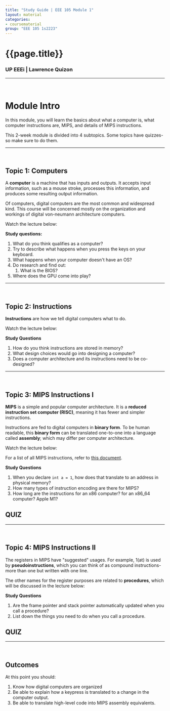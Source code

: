 ```yaml
---
title: "Study Guide | EEE 105 Module 1"
layout: material
categories:
- coursematerial
group: "EEE 105 1s2223"
---
```


# {{page.title}}

### UP EEEi | Lawrence Quizon

<hr><br>

# Module Intro 

In this module, you will learn the basics about what a computer is, what computer instructions are, MIPS, and details of MIPS instructions.

This 2-week module is divided into 4 subtopics. Some topics have quizzes- so make sure to do them.

<hr><br>

## Topic 1: Computers

A **computer** is a machine that has inputs and outputs. It accepts input information, such as a mouse stroke, processes this information, and produces some resulting output information.

Of computers, digital computers are the most common and widespread kind. This course will be concerned mostly on the organization and workings of digital von-neumann architecture computers.

Watch the lecture below:

<!-- iframe here -->

**Study questions:**
1. What do you think qualifies as a computer?
2. Try to describe what happens when you press the keys on your keyboard.
3. What happens when your computer doesn't have an OS?
4. Do research and find out:
   1. What is the BIOS?
5. Where does the GPU come into play?

<hr><br>

## Topic 2: Instructions

**Instructions** are how we tell digital computers what to do. 

Watch the lecture below:

<!-- iframe here -->

**Study Questions**
1. How do you think instructions are stored in memory?
2. What design choices would go into designing a computer?
3. Does a computer architecture and its instructions need to be co-designed?

<hr><br>

## Topic 3: MIPS Instructions I

**MIPS** is a simple and popular computer architecture. It is a **reduced instruction set computer (RISC)**, meaning it has fewer and simpler instructions.

Instructions are fed to digital computers in **binary form**. To be human readable, this **binary form** can be translated one-to-one into a language called **assembly**; which may differ per computer architecture.

Watch the lecture below:

<!-- iframe here -->

For a list of all MIPS instructions, refer to [this document](https://www.dsi.unive.it/~gasparetto/materials/MIPS_Instruction_Set.pdf).


**Study Questions**
1. When you declare ```int a = 1```, how does that translate to an address in physical memory?
2. How many types of instruction encoding are there for MIPS?
3. How long are the instructions for an x86 computer? for an x86_64 computer? Apple M1?

## **QUIZ**

<hr><br>

## Topic 4: MIPS Instructions II

The registers in MIPS have "suggested" usages. For example, $1 ($at) is used by **pseudoinstructions**, which you can think of as compound instructions- more than one but written with one line.

The other names for the register purposes are related to **procedures**, which will be discussed in the lecture below:

<!-- iframe here -->
**Study Questions**
1. Are the frame pointer and stack pointer automatically updated when you call a procedure?
2. List down the things you need to do when you call a procedure.

## **QUIZ**

<hr><br>

## Outcomes

At this point you should:
1. Know how digital computers are organized
2. Be able to explain how a keypress is translated to a change in the computer output.
3. Be able to translate high-level code into MIPS assembly equivalents.